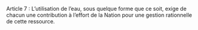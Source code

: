 Article 7 : L’utilisation de l’eau, sous quelque forme que ce soit, exige de chacun une contribution à l’effort de la Nation pour une gestion rationnelle de cette ressource.